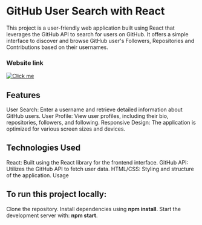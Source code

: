 
# GitHub User Search with React
This project is a user-friendly web application built using React that leverages the GitHub API to search for users on GitHub. It offers a simple interface to discover and browse GitHub user's Followers, Repositories and Contributions based on their usernames.
### Website link 
[![Click me](https://img.shields.io/badge/Click%20me-%E2%9C%93-blue)](https://659ce0586d472072214a9e79--storied-longma-49f689.netlify.app/)


## Features
User Search: Enter a username and retrieve detailed information about GitHub users.
User Profile: View user profiles, including their bio, repositories, followers, and following.
Responsive Design: The application is optimized for various screen sizes and devices.

## Technologies Used
React: Built using the React library for the frontend interface.
GitHub API: Utilizes the GitHub API to fetch user data.
HTML/CSS: Styling and structure of the application.
Usage

## To run this project locally:

Clone the repository.
Install dependencies using **npm install**.
Start the development server with: **npm start**.
